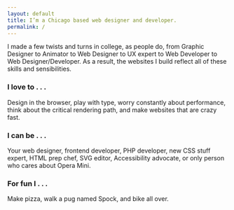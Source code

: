 ```yaml
---
layout: default
title: I’m a Chicago based web designer and developer.
permalink: /
---
```


I made a few twists and turns in college, as people do, from Graphic Designer to Animator to Web Designer to UX expert to Web Developer to Web Designer/Developer. As a result, the websites I build reflect all of these skills and sensibilities.

### I love to . . .
Design in the browser, play with type, worry constantly about performance, think about the critical rendering path, and make websites that are crazy fast.

### I can be . . .
Your web designer, frontend developer, PHP developer, new CSS stuff expert, HTML prep chef, SVG editor, Accessibility advocate, or only person who cares about Opera Mini.

### For fun I . . .
Make pizza, walk a pug named Spock, and bike all over.
